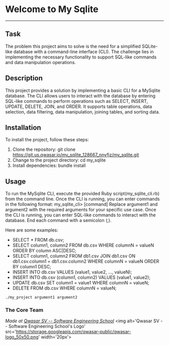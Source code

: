# Welcome to My Sqlite
***

## Task
The problem this project aims to solve is the need for a simplified SQLite-like database with a command-line interface (CLI). The challenge lies in implementing the necessary functionality to support SQL-like commands and data manipulation operations.

## Description
This project provides a solution by implementing a basic CLI for a MySqlite database. The CLI allows users to interact with the database by entering SQL-like commands to perform operations such as SELECT, INSERT, UPDATE, DELETE, JOIN, and ORDER. It supports table operations, data selection, data filtering, data manipulation, joining tables, and sorting data.

## Installation
To install the project, follow these steps:

1. Clone the repository: git clone https://git.us.qwasar.io/my_sqlite_128667_nnyfjz/my_sqlite.git
2. Change to the project directory: cd my_sqlite
3. Install dependencies: bundle install

## Usage
To run the MySqlite CLI, execute the provided Ruby script(my_sqlite_cli.rb) from the command line.
Once the CLI is running, you can enter commands in the following format:
my_sqlite_cli> [command]
Replace argument1 and argument2 with the required arguments for your specific use case. Once the CLI is running, you can enter SQL-like commands to interact with the database. End each command with a semicolon (;).

Here are some examples:
- SELECT * FROM db.csv;
- SELECT column1, column2 FROM db.csv WHERE columnN = valueN ORDER BY column ASC|DESC;
- SELECT column1, column2 FROM db1.csv JOIN db1.csv ON db1.csv.column1 = db1.csv.column2 WHERE columnN = valueN ORDER BY column1 DESC;
- INSERT INTO db.csv VALUES (value1, value2, ..., valueN); <!-- Count and order of values should match corresponding to the tabular one in this case -->
- INSERT INTO db.csv (column1, column2) VALUES (value1, value2); <!-- order of columns and values should correspond each other this case -->
- UPDATE db.csv SET column1 = value1 WHERE columnN = valueN;
- DELETE FROM db.csv WHERE columnN = valueN;
```
./my_project argument1 argument2
```

### The Core Team


<span><i>Made at <a href='https://qwasar.io'>Qwasar SV -- Software Engineering School</a></i></span>
<span><img alt='Qwasar SV -- Software Engineering School's Logo' src='https://storage.googleapis.com/qwasar-public/qwasar-logo_50x50.png' width='20px'></span>
